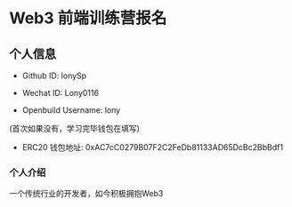 # Web3 前端训练营报名

## 个人信息

* Github ID: lonySp

* Wechat ID: Lony0116

* Openbuild Username: lony

(首次如果没有，学习完毕钱包在填写)

* ERC20 钱包地址: 0xAC7cC0279B07F2C2FeDb81133AD65DcBc2BbBdf1

### 个人介绍
一个传统行业的开发者，如今积极拥抱Web3

